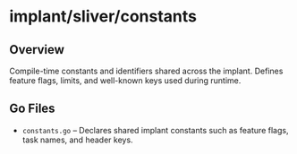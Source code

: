 # implant/sliver/constants

## Overview

Compile-time constants and identifiers shared across the implant. Defines feature flags, limits, and well-known keys used during runtime.

## Go Files

- `constants.go` – Declares shared implant constants such as feature flags, task names, and header keys.
